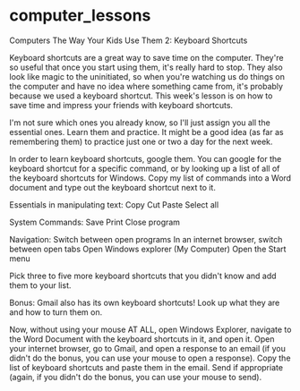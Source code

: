 computer_lessons
================

Computers The Way Your Kids Use Them 2: Keyboard Shortcuts

Keyboard shortcuts are a great way to save time on the computer. They're so useful that once you start using them, it's really hard to stop. They also look like magic to the uninitiated, so when you're watching us do things on the computer and have no idea where something came from, it's probably because we used a keyboard shortcut. This week's lesson is on how to save time and impress your friends with keyboard shortcuts.

I'm not sure which ones you already know, so I'll just assign you all the essential ones. Learn them and practice. It might be a good idea (as far as remembering them) to practice just one or two a day for the next week.

In order to learn keyboard shortcuts, google them. You can google for the keyboard shortcut for a specific command, or by looking up a list of all of the keyboard shortcuts for Windows.
Copy my list of commands into a Word document and type out the keyboard shortcut next to it.

Essentials in manipulating text:
Copy
Cut
Paste
Select all

System Commands:
Save
Print
Close program

Navigation:
Switch between open programs
In an internet browser, switch between open tabs
Open Windows explorer (My Computer)
Open the Start menu

Pick three to five more keyboard shortcuts that you didn't know and add them to your list.

Bonus: Gmail also has its own keyboard shortcuts! Look up what they are and how to turn them on.

Now, without using your mouse AT ALL, open Windows Explorer, navigate to the Word Document with the keyboard shortcuts in it, and open it. Open your internet browser, go to Gmail, and open a response to an email (if you didn't do the bonus, you can use your mouse to open a response). Copy the list of keyboard shortcuts and paste them in the email. Send if appropriate (again, if you didn't do the bonus, you can use your mouse to send).
